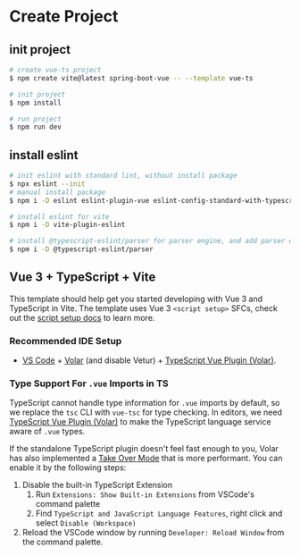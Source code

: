 # Create Project

## init project

```bash
# create vue-ts project
$ npm create vite@latest spring-boot-vue -- --template vue-ts

# init project
$ npm install

# run project
$ npm run dev

```

## install eslint

```bash
# init eslint with standard lint, without install package
$ npx eslint --init
# manual install package
$ npm i -D eslint eslint-plugin-vue eslint-config-standard-with-typescript @typescript-eslint/eslint-plugin @vue/eslint-config-standard @vue/eslint-config-typescript

# install eslint for vite
$ npm i -D vite-plugin-eslint

# install @typescript-eslint/parser for parser engine, and add parser object to .eslintrc.cjs 
$ npm i -D @typescript-eslint/parser

```

## Vue 3 + TypeScript + Vite

This template should help get you started developing with Vue 3 and TypeScript in Vite. The template uses Vue 3 `<script setup>` SFCs, check out the [script setup docs](https://v3.vuejs.org/api/sfc-script-setup.html#sfc-script-setup) to learn more.

### Recommended IDE Setup

- [VS Code](https://code.visualstudio.com/) + [Volar](https://marketplace.visualstudio.com/items?itemName=Vue.volar) (and disable Vetur) + [TypeScript Vue Plugin (Volar)](https://marketplace.visualstudio.com/items?itemName=Vue.vscode-typescript-vue-plugin).

### Type Support For `.vue` Imports in TS

TypeScript cannot handle type information for `.vue` imports by default, so we replace the `tsc` CLI with `vue-tsc` for type checking. In editors, we need [TypeScript Vue Plugin (Volar)](https://marketplace.visualstudio.com/items?itemName=Vue.vscode-typescript-vue-plugin) to make the TypeScript language service aware of `.vue` types.

If the standalone TypeScript plugin doesn't feel fast enough to you, Volar has also implemented a [Take Over Mode](https://github.com/johnsoncodehk/volar/discussions/471#discussioncomment-1361669) that is more performant. You can enable it by the following steps:

1. Disable the built-in TypeScript Extension
   1. Run `Extensions: Show Built-in Extensions` from VSCode's command palette
   2. Find `TypeScript and JavaScript Language Features`, right click and select `Disable (Workspace)`
2. Reload the VSCode window by running `Developer: Reload Window` from the command palette.
